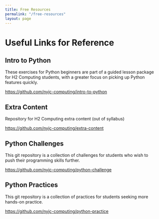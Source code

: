 ```yaml
---
title: Free Resources
permalink: "/free-resources"
layout: page
---
```


# Useful Links for Reference

## Intro to Python

These exercises for Python beginners are part of a guided lesson package for H2 Computing students, with a greater focus on picking up Python features quickly.

https://github.com/nyjc-computing/intro-to-python


## Extra Content

Repository for H2 Computing extra content (out of syllabus)

https://github.com/nyjc-computing/extra-content

## Python Challenges

This git repository is a collection of challenges for students who wish to push their programming skills further.

https://github.com/nyjc-computing/python-challenge

## Python Practices

This git repository is a collection of practices for students seeking more hands-on practice.

https://github.com/nyjc-computing/python-practice